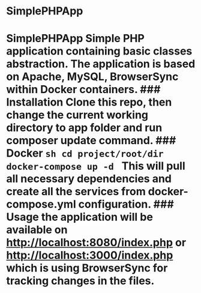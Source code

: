 # SimplePHPApp
# SimplePHPApp   Simple PHP application containing basic classes abstraction. The application is based on Apache, MySQL, BrowserSync within Docker containers.   ### Installation Clone this repo, then change the current working directory to **app** folder and run composer update command.    ### Docker  ```sh cd project/root/dir docker-compose up -d ``` This will pull all necessary dependencies and create all the services from docker-compose.yml configuration. ### Usage   the application will be available on [ http://localhost:8080/index.php](http://localhost:8080/index.php) or [ http://localhost:3000/index.php](http://localhost:3000/index.php) which is using BrowserSync for tracking changes in the files.
